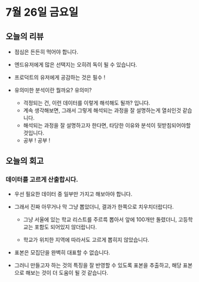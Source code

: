# 7월 26일 금요일

## 오늘의 리뷰

- 점심은 든든히 먹어야 합니다.

- 엔드유저에게 많은 선택지는 오히려 독이 될 수 있습니다.

- 프로덕트의 유저에게 공감하는 것은 필수 !

- 유의미한 분석이란 뭘까요? 유의미?
    - 걱정되는 건, 이런 데이터를 이렇게 해석해도 될까? 입니다.
    - 계속 생각해보면, 그래서 그렇게 해석되는 과정을 잘 설명하는게 열쇠인것 같습니다.
    - 해석되는 과정을 잘 설명하고자 한다면, 타당한 이유와 분석이 뒷받침되어야할 것입니다.
    - 공부 ! 공부 !

## 오늘의 회고

### 데이터를 고르게 산출합시다.

- 우선 필요한 데이터 중 일부만 가지고 해보아야 합니다.

- 그래서 진짜 아무거나 막 그냥 뽑았더니, 결과가 한쪽으로 치우치더랍디다.

    - 그냥 서울에 있는 학교 리스트를 주르륵 뽑아서 앞에 100개만 돌렸더니, 고등학교는 포함도 되어있지 않더랍니다.
    
    - 학교가 위치한 지역에 따라서도 고르게 뽑히지 않았습니다.

- 표본은 모집단을 완벽히 대표할 수 없습니다.

- 그러니 만들고자 하는 것의 특징을 잘 반영할 수 있도록 표본을 추출하고, 해당 표본으로 해보는 것이 더 도움이 될 것 같습니다.